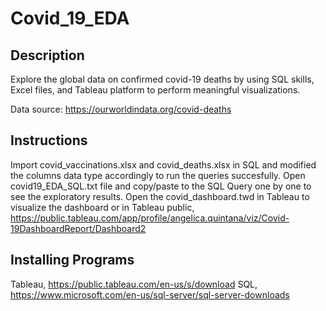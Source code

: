 # Covid_19_EDA

## Description

Explore the global data on confirmed covid-19 deaths by using SQL skills, Excel files, and Tableau platform to perform meaningful visualizations.

Data source: https://ourworldindata.org/covid-deaths

## Instructions

Import covid_vaccinations.xlsx and covid_deaths.xlsx in SQL and modified the columns data type accordingly to run the queries succesfully.
Open covid19_EDA_SQL.txt file and copy/paste to the SQL Query one by one to see the exploratory results.
Open the covid_dashboard.twd in Tableau to visualize the dashboard or in Tableau public, https://public.tableau.com/app/profile/angelica.quintana/viz/Covid-19DashboardReport/Dashboard2 

## Installing Programs
Tableau, https://public.tableau.com/en-us/s/download
SQL, https://www.microsoft.com/en-us/sql-server/sql-server-downloads
